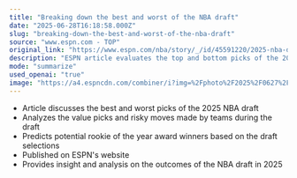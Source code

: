 ```yaml
---
title: "Breaking down the best and worst of the NBA draft"
date: "2025-06-28T16:18:58.000Z"
slug: "breaking-down-the-best-and-worst-of-the-nba-draft"
source: "www.espn.com - TOP"
original_link: "https://www.espn.com/nba/story/_/id/45591220/2025-nba-draft-recap-value-picks-risky-moves-rookie-year-awards-predictions"
description: "ESPN article evaluates the top and bottom picks of the 2025 NBA draft, predicts rookie of the year candidates, and analyzes the value and risks of teams' selections."
mode: "summarize"
used_openai: "true"
image: "https://a4.espncdn.com/combiner/i?img=%2Fphoto%2F2025%2F0627%2Fr1512060_2_1296x729_16%2D9.jpg"
---
```


- Article discusses the best and worst picks of the 2025 NBA draft
- Analyzes the value picks and risky moves made by teams during the draft
- Predicts potential rookie of the year award winners based on the draft selections
- Published on ESPN's website
- Provides insight and analysis on the outcomes of the NBA draft in 2025